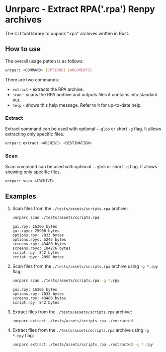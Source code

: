 # Unrparc - Extract RPA('.rpa') Renpy archives 

The CLI tool library to unpack ".rpa" archives written in Rust.

## How to use

The overall usage patten is as follows:
```bash
unrparc <COMMAND> [OPTIONS] [ARGUMENTS] 
```

There are two commands:
- `extract` - extracts the RPA archive. 
- `scan` - scans the RPA archive and outputs files it contains into standard out.
- `help` - shows this help message. Refer to it for up-to-date help.

### Extract

Extract command can be used with optional `--glob` or short `-g` flag. It allows extracting only specific files.

```bash
unrparc extract <ARCHIVE> <DESTINATION>
```

### Scan 

Scan command can be used with optional `--glob` or short `-g` flag. It allows showing only specific files.

```bash
unrparc scan <ARCHIVE>
```

## Examples

1. Scan files from the `./tests/assets/scripts.rpa` archive:

    ```bash
    unrparc scan ./tests/assets/scripts.rpa
    ```

    ```result
    gui.rpy: 16306 bytes
    gui.rpyc: 25908 bytes
    options.rpy: 7033 bytes
    options.rpyc: 5246 bytes
    screens.rpy: 43480 bytes
    screens.rpyc: 104276 bytes
    script.rpy: 842 bytes
    script.rpyc: 2098 bytes
    ```

1. Scan files from the `./tests/assets/scripts.rpa` archive using `-g *.rpy` flag:

    ```bash
    unrparc scan ./tests/assets/scripts.rpa -g *.rpy
    ```

    ```result
    gui.rpy: 16306 bytes
    options.rpy: 7033 bytes
    screens.rpy: 43480 bytes
    script.rpy: 842 bytes
    ```

1. Extract files from the `./tests/assets/scripts.rpa` archive:

    ```bash
    unrparc extract ./tests/assets/scripts.rpa ./extracted
    ```

1. Extract files from the `./tests/assets/scripts.rpa` archive using `-g *.rpy` flag:

    ```bash
    unrparc extract ./tests/assets/scripts.rpa ./extracted -g *.rpy
    ```